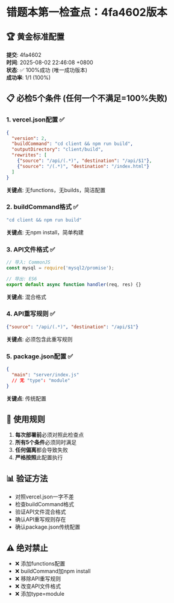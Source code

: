 # 错题本第一检查点：4fa4602版本

## 🏆 黄金标准配置
**提交**: 4fa4602  
**时间**: 2025-08-02 22:46:08 +0800  
**状态**: ✅ 100%成功 (唯一成功版本)  
**成功率**: 1/1 (100%)

## 📋 必检5个条件 (任何一个不满足=100%失败)

### 1. vercel.json配置 ✅
```json
{
  "version": 2,
  "buildCommand": "cd client && npm run build",
  "outputDirectory": "client/build",
  "rewrites": [
    {"source": "/api/(.*)", "destination": "/api/$1"},
    {"source": "/(.*)", "destination": "/index.html"}
  ]
}
```
**关键点**: 无functions，无builds，简洁配置

### 2. buildCommand格式 ✅
```bash
"cd client && npm run build"
```
**关键点**: 无npm install，简单构建

### 3. API文件格式 ✅
```javascript
// 导入: CommonJS
const mysql = require('mysql2/promise');

// 导出: ES6
export default async function handler(req, res) {}
```
**关键点**: 混合格式

### 4. API重写规则 ✅
```json
{"source": "/api/(.*)", "destination": "/api/$1"}
```
**关键点**: 必须包含此重写规则

### 5. package.json配置 ✅
```json
{
  "main": "server/index.js"
  // 无 "type": "module"
}
```
**关键点**: 传统配置

## 🚨 使用规则
1. **每次部署前**必须对照此检查点
2. **所有5个条件**必须同时满足
3. **任何偏离**都会导致失败
4. **严格按照**此配置执行

## 📊 验证方法
- 对照vercel.json一字不差
- 检查buildCommand格式
- 验证API文件混合格式
- 确认API重写规则存在
- 确认package.json传统配置

## ⚠️ 绝对禁止
- ❌ 添加functions配置
- ❌ buildCommand加npm install
- ❌ 移除API重写规则  
- ❌ 改变API文件格式
- ❌ 添加type=module
